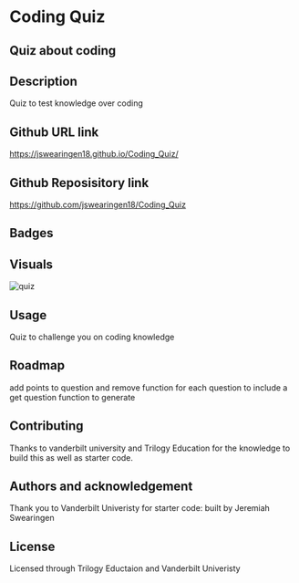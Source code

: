 # Coding Quiz

## Quiz about coding 

## Description
Quiz to test knowledge over coding

## Github URL link
https://jswearingen18.github.io/Coding_Quiz/

 ## Github Reposisitory link
https://github.com/jswearingen18/Coding_Quiz
 ## Badges

 ## Visuals
![quiz](https://user-images.githubusercontent.com/109003414/186816313-127a17d7-b6e0-4214-ae8f-955fd70e2c83.png)

 ## Usage
Quiz to challenge you on coding knowledge
 ## Roadmap
add points to question and remove function for each question to include a get question function to generate 
 ## Contributing
 Thanks to vanderbilt university and Trilogy Education for the knowledge to build this as well as starter code.

 ## Authors and acknowledgement
Thank you to Vanderbilt Univeristy for starter code: built by Jeremiah Swearingen 

## License
Licensed through Trilogy Eductaion and Vanderbilt Univeristy 